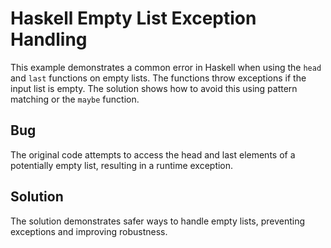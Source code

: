 # Haskell Empty List Exception Handling
This example demonstrates a common error in Haskell when using the `head` and `last` functions on empty lists. The functions throw exceptions if the input list is empty. The solution shows how to avoid this using pattern matching or the `maybe` function.

## Bug
The original code attempts to access the head and last elements of a potentially empty list, resulting in a runtime exception.

## Solution
The solution demonstrates safer ways to handle empty lists, preventing exceptions and improving robustness.